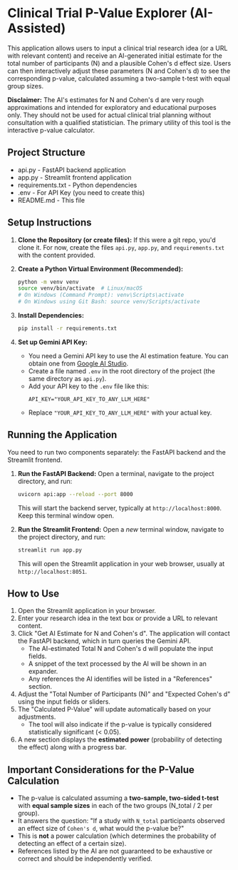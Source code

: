 # Clinical Trial P-Value Explorer (AI-Assisted)

This application allows users to input a clinical trial research idea (or a URL with relevant content) and receive an AI-generated initial estimate for the total number of participants (N) and a plausible Cohen's d effect size. Users can then interactively adjust these parameters (N and Cohen's d) to see the corresponding p-value, calculated assuming a two-sample t-test with equal group sizes.

**Disclaimer:** The AI's estimates for N and Cohen's d are very rough approximations and intended for exploratory and educational purposes only. They should not be used for actual clinical trial planning without consultation with a qualified statistician. The primary utility of this tool is the interactive p-value calculator.

## Project Structure

- api.py - FastAPI backend application
- app.py - Streamlit frontend application
- requirements.txt - Python dependencies
- .env - For API Key (you need to create this)
- README.md - This file
## Setup Instructions

1.  **Clone the Repository (or create files):**
    If this were a git repo, you'd clone it. For now, create the files `api.py`, `app.py`, and `requirements.txt` with the content provided.

2.  **Create a Python Virtual Environment (Recommended):**
    ```bash
    python -m venv venv
    source venv/bin/activate  # Linux/macOS
    # On Windows (Command Prompt): venv\Scripts\activate
    # On Windows using Git Bash: source venv/Scripts/activate
    ```

3.  **Install Dependencies:**
    ```bash
    pip install -r requirements.txt
    ```

4.  **Set up Gemini API Key:**
    * You need a Gemini API key to use the AI estimation feature. You can obtain one from [Google AI Studio](https://aistudio.google.com/app/apikey).
    * Create a file named `.env` in the root directory of the project (the same directory as `api.py`).
    * Add your API key to the `.env` file like this:
        ```
        API_KEY="YOUR_API_KEY_TO_ANY_LLM_HERE"
        ```
    * Replace `"YOUR_API_KEY_TO_ANY_LLM_HERE"` with your actual key.

## Running the Application

You need to run two components separately: the FastAPI backend and the Streamlit frontend.

1.  **Run the FastAPI Backend:**
    Open a terminal, navigate to the project directory, and run:
    ```bash
    uvicorn api:app --reload --port 8000
    ```
    This will start the backend server, typically at `http://localhost:8000`. Keep this terminal window open.

2.  **Run the Streamlit Frontend:**
    Open a *new* terminal window, navigate to the project directory, and run:
    ```bash
    streamlit run app.py
    ```
    This will open the Streamlit application in your web browser, usually at `http://localhost:8051`.

## How to Use

1.  Open the Streamlit application in your browser.
2.  Enter your research idea in the text box or provide a URL to relevant content.
3.  Click "Get AI Estimate for N and Cohen's d". The application will contact the FastAPI backend, which in turn queries the Gemini API.
    * The AI-estimated Total N and Cohen's d will populate the input fields.
    * A snippet of the text processed by the AI will be shown in an expander.
    * Any references the AI identifies will be listed in a "References" section.
4.  Adjust the "Total Number of Participants (N)" and "Expected Cohen's d" using the input fields or sliders.
5.  The "Calculated P-Value" will update automatically based on your adjustments.
    * The tool will also indicate if the p-value is typically considered statistically significant (< 0.05).
6.  A new section displays the **estimated power** (probability of detecting the effect) along with a progress bar.

## Important Considerations for the P-Value Calculation

* The p-value is calculated assuming a **two-sample, two-sided t-test** with **equal sample sizes** in each of the two groups (N_total / 2 per group).
* It answers the question: "If a study with `N_total` participants observed an effect size of `Cohen's d`, what would the p-value be?"
* This is **not** a power calculation (which determines the probability of detecting an effect of a certain size).
* References listed by the AI are not guaranteed to be exhaustive or correct and should be independently verified.
